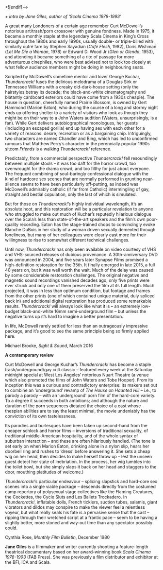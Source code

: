 
<![endif]-->

_+ intro by Jane Giles, author of ‘Scala Cinema 1978-1993’_

A great many Londoners of a certain age remember Curt McDowell’s notorious art/trash/porn crossover with genuine fondness. Made in 1975, it became a monthly staple at the legendary Scala Cinema in King’s Cross throughout the 1980s and early 1990s, usually double- or triple-billed with similarly outré fare by Stephen Sayadian (_Café Flesh_, 1982), Doris Wishman (_Let Me Die a Woman_, 1978) or Edward D. Wood Jr (_Glen or Glenda_, 1953), and attending it became something of a rite of passage for more adventurous cinephiles, who were best advised not to look too closely at what fellow audience members might be doing in neighbouring seats.

Scripted by McDowell’s sometime mentor and lover George Kuchar, _Thundercrack!_ fuses the delirious melodrama of a Douglas Sirk or Tennessee Williams with a creaky old-dark-house setting (only the hairstyles betray its decade; the black-and-white cinematography and blatantly cardboard exteriors could have come from a 1930s cheapie). The house in question, cheerfully named Prairie Blossom, is owned by Gert Hammond (Marion Eaton), who during the course of a long and stormy night ends up offering shelter to a variety of visitors who look as though they might be on their way to a John Waters audition (Waters, unsurprisingly, is a fan). While Gert delivers autobiographical monologues, her guests (including an escaped gorilla) end up having sex with each other for a variety of reasons: desire, recreation or as a bargaining chip. Intriguingly, two characters are named Chandler and Bing, which has led to unconfirmed rumours that Matthew Perry’s character in the perennially popular 1990s sitcom _Friends_ is a walking _Thundercrack!_ reference.

Predictably, from a commercial perspective _Thundercrack!_ fell resoundingly between multiple stools – it was too daft for the horror crowd, too overwrought for the drama crowd, and too filthy for just about everyone. The frequent combining of soul-baringly confessional dialogue with the kind of hardcore sex scenes that are normally performed in grunting near-silence seems to have been particularly off-putting, as indeed was McDowell’s admirably catholic (if far from Catholic) intermingling of gay, straight and bestial copulation, only the last of which is simulated.

But for those on _Thundercrack!_’s highly individual wavelength, it’s an absolute hoot, and this restoration will be a particular revelation to anyone who struggled to make out much of Kuchar’s reputedly hilarious dialogue over the Scala’s less than state-of-the-art speakers and the film’s own poor-quality recording. Eaton has the stage-trained chops to convincingly evoke Blanche DuBois in her study of a woman driven sexually demented through loneliness, but many of her colleagues were clearly cast more for their willingness to rise to somewhat different technical challenges.

Until now, _Thundercrack!_ has only been available on video courtesy of VHS and VHS-sourced releases of dubious provenance. A 30th-anniversary DVD was announced in 2004, and five years later Synapse Films promised a high-definition restoration for the 35th. It finally emerged in late 2015, a full 40 years on, but it was well worth the wait. Much of the delay was caused by some considerable restoration challenges. The original negative and magnetic sound recordings vanished decades ago, only five prints were ever struck and only one of them preserved the film at its full length. Much projected, it was in less than optimum condition, but footage and frames from the other prints (one of which contained unique material, duly spliced back in) and additional digital restoration has produced some remarkable results. _Thundercrack!_ will always look like what it is – an extremely low-budget black-and-white 16mm semi-underground film – but unless the negative turns up it’s hard to imagine a better presentation.

In life, McDowell rarely settled for less than an outrageously impressive package, and it’s good to see the same principle being so firmly applied here.

Michael Brooke, _Sight & Sound_, March 2016

**A contemporary review**

Curt McDowell and George Kuchar’s _Thundercrack!_ has become a staple trash/underground/gay cult classic – featured every week at the Saturday midnight special at West Los Angeles’ notorious Nuart Theatre (a venue which also promoted the films of John Waters and Tobe Hooper). From its inception this was a curious and contradictory enterprise: its makers set out to combine an ‘underground’ revamp of _The House on Haunted Hill_ – i.e., to parody a parody – with an ‘underground’ porn film of the hard-core variety. To a degree it succeeds in both ambitions; and although the nature and duration of the porn sequences dictated the choice of a cast whose thespian abilities are to say the least minimal, the movie undeniably has the conviction of its own tastelessness.

Its parodies and burlesques have been taken up second-hand from the cheaper schlock and horror films – inversions of traditional sexuality, of traditional middle-American hospitality, and of the whole syntax of suburban interaction – and these are often hilariously handled. (The tone is set early on when Marion Eaton, drinking alone in a nylon slip, hears her doorbell ring and rushes to ‘dress’ before answering it. She sets a cheap wig on her head, then decides to make herself throw up – lest the unseen guest detect her state of inebriation. In the process, her wig tumbles into the toilet bowl, but she simply slaps it back on her head and staggers to the door, mouthing platitudes of welcome.)

_Thundercrack!_’s particular endeavour – splicing slapstick and hard-core sex scenes into a single viable package – descends directly from the costumed camp repertory of polysexual stage collectives like the Flaming Creatures, the Cockettes, the Cycle Sluts and Les Ballets Trockadero. In _Thundercrack!_, inflatable dolls, French ticklers, suction tubes, salamis, giant vibrators and dildos may conspire to make the viewer feel a relentless voyeur, but what really seals his fate is a pervasive sense that the cast – ripping through their wretched script at a frantic pace – seem to be having a slightly better, more stoned and way-out time than any spectator possibly could.

Cynthia Rose, _Monthly Film Bulletin_, December 1980

**Jane Giles** is a filmmaker and writer currently shooting a feature-length theatrical documentary based on her award-winning book _Scala Cinema 1978-1993_ (FAB Press). She was previously a film distributor and exhibitor at the BFI, ICA and Scala.
<!--stackedit_data:
eyJoaXN0b3J5IjpbNDczOTg2OTk1XX0=
-->